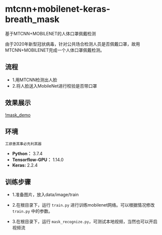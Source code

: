 # mtcnn+mobilenet-keras-breath_mask
基于MTCNN+MOBILENET的人体口罩佩戴检测

由于2020年新型冠状病毒，针对公共场合检测人员是否佩戴口罩，故用MTCNN+MOBILENET完成一个人体口罩佩戴检测。

## 流程

 - 1.用MTCNN检测出人脸
 - 2.将人脸送入MobileNet进行校验是否带口罩

## 效果展示

[!mask_demo](./data/video/3.gif)

## 环境

`工欲善其事必先利其器`

- **Python：** 3.7.4
- **Tensorflow-GPU：** 1.14.0
- **Keras:** 2.2.4


## 训练步骤

 - 1.准备图片，放入data/image/train

 - 2.在根目录下，运行 `train.py` 进行训练mobilenet网络。可以根据情况修改 `train.py` 中的参数。

 - 3.在根目录下，运行 `mask_recognize.py`，可测试本地视频，当然也可以开启视频流




